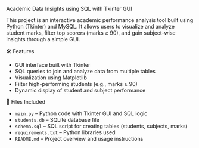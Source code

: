 Academic Data Insights using SQL with Tkinter GUI

This project is an interactive academic performance analysis tool built using Python (Tkinter) and MySQL. 
It allows users to visualize and analyze student marks, filter top scorers (marks ≥ 90), and gain subject-wise insights through a simple GUI.

🛠️ Features

- GUI interface built with Tkinter
- SQL queries to join and analyze data from multiple tables
- Visualization using Matplotlib
- Filter high-performing students (e.g., marks ≥ 90)
- Dynamic display of student and subject performance

📂 Files Included

- `main.py` – Python code with Tkinter GUI and SQL logic
- `students.db` – SQLite database file
- `schema.sql` – SQL script for creating tables (students, subjects, marks)
- `requirements.txt` – Python libraries used
- `README.md` – Project overview and usage instructions

